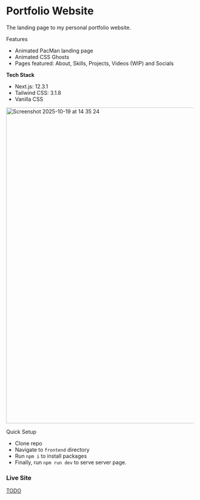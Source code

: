 # Portfolio Website
The landing page to my personal portfolio website. 

Features
- Animated PacMan landing page
- Animated CSS Ghosts
- Pages featured: About, Skills, Projects, Videos (WIP) and Socials

**Tech Stack**
- Next.js: 12.3.1
- Tailwind CSS: 3.1.8
- Vanilla CSS

<img width="1657" height="847" alt="Screenshot 2025-10-19 at 14 35 24" src="https://github.com/user-attachments/assets/ea6422c0-d4b5-47f3-8e60-c47d73cf0112" />

Quick Setup
- Clone repo
- Navigate to `frontend` directory
- Run `npm i` to install packages
- Finally, run `npm run dev` to serve server page.

### Live Site
<a href="#">TODO</a>
